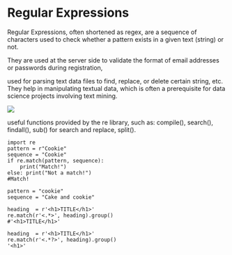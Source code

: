# Regular Expressions
Regular Expressions, often shortened as regex, are a sequence of characters used to check whether a pattern exists in a given text (string) or not. 

They are used at the server side to validate the format of email addresses or passwords during registration, 

used for parsing text data files to find, replace, or delete certain string, etc. They help in manipulating textual data, which is often a prerequisite for data science projects involving text mining.



![](https://www.optimizesmart.com/wp-content/uploads/2010/06/regex-cheatsheet-for-Google-Analytics1.jpg)

 useful functions provided by the re library, such as: compile(), search(), findall(), sub() for search and replace, split().


```
import re
pattern = r"Cookie"
sequence = "Cookie"
if re.match(pattern, sequence):
    print("Match!")
else: print("Not a match!")
#Match!
```

```
pattern = "cookie"
sequence = "Cake and cookie"

heading  = r'<h1>TITLE</h1>'
re.match(r'<.*>', heading).group()
#'<h1>TITLE</h1>'
```

```
heading  = r'<h1>TITLE</h1>'
re.match(r'<.*?>', heading).group()
'<h1>'
```
